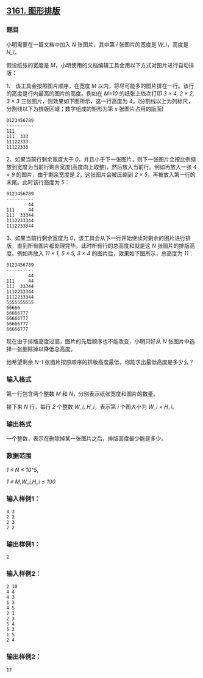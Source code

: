 ## [3161. 图形排版](https://www.acwing.com/problem/content/3164/)

### 题目

小明需要在一篇文档中加入 *N* 张图片，其中第 *i* 张图片的宽度是 *W_i*，高度是 *H_i*。

假设纸张的宽度是 *M*，小明使用的文档编辑工具会用以下方式对图片进行自动排版：

1、 该工具会按照图片顺序，在宽度 *M* 以内，将尽可能多的图片排在一行。该行的高度是行内最高的图片的高度。例如在 *M=10* 的纸张上依次打印 *3 × 4, 2 × 2, 3 × 3* 三张图片，则效果如下图所示，这一行高度为 *4*。(分割线以上为列标尺，分割线以下为排版区域；数字组成的矩形为第 *x* 张图片占用的版面)

```
0123456789
----------
111
111  333
11122333
11122333
```

2、如果当前行剩余宽度大于 *0*，并且小于下一张图片，则下一张图片会按比例缩放到宽度为当前行剩余宽度(高度向上取整)，然后放入当前行。例如再放入一张 *4 × 9* 的图片，由于剩余宽度是 *2*，这张图片会被压缩到 *2 × 5*，再被放入第一行的末尾。此时该行高度为 *5*：

```
0123456789
----------
        44
111     44
111  33344
1112233344
1112233344
```

3、如果当前行剩余宽度为 *0*，该工具会从下一行开始继续对剩余的图片进行排版，直到所有图片都处理完毕。此时所有行的总高度和就是这 *N* 张图片的排版高度。例如再放入 *11 × 1, 5 × 5, 3 × 4* 的图片后，效果如下图所示，总高度为 *11*：

```
0123456789
----------
        44
111     44
111  33344
1112233344
1112233344
5555555555
66666
66666777
66666777
66666777
66666777
```

现在由于排版高度过高，图片的先后顺序也不能改变，小明只好从 *N* 张图片中选择一张删除掉以降低总高度。

他希望剩余 *N-1* 张图片按原顺序的排版高度最低，你能求出最低高度是多少么？

### 输入格式

第一行包含两个整数 *M* 和 *N*，分别表示纸张宽度和图片的数量。

接下来 *N* 行，每行 *2* 个整数 *W_i, H_i*，表示第 *i* 个图大小为 *W_i × H_i*。

### 输出格式

一个整数，表示在删除掉某一张图片之后，排版高度最少能是多少。

### 数据范围

*1 ≤ N ≤ 10^5*,

*1 ≤ M,W_i,H_i ≤ 100*

### 输入样例1：

```
4 3
2 2
2 3
2 2
```

### 输出样例1：

```
2
```

### 输入样例2：

```
2 10
4 4
4 3
1 3
4 5
2 1
2 3
5 4
5 3
1 5
2 4
```

### 输出样例2：

```
17
```
